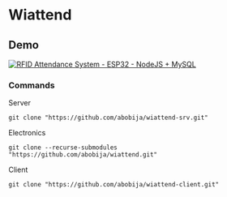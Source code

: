 # Wiattend

## Demo

[![RFID Attendance System - ESP32 - NodeJS + MySQL](https://img.youtube.com/vi/TH8eR9hSwzc/hqdefault.jpg)](https://www.youtube.com/watch?v=TH8eR9hSwzc)

### Commands

Server

```
git clone "https://github.com/abobija/wiattend-srv.git"
```

Electronics

```
git clone --recurse-submodules "https://github.com/abobija/wiattend.git"
```

Client

```
git clone "https://github.com/abobija/wiattend-client.git"
```